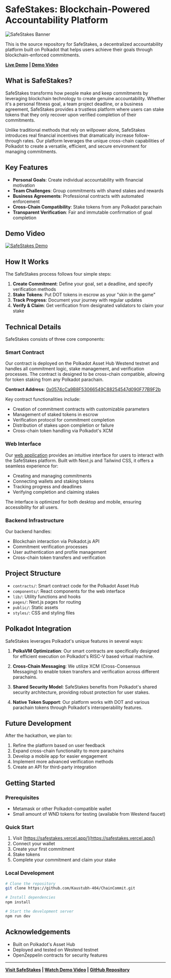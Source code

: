 # SafeStakes: Blockchain-Powered Accountability Platform

![SafeStakes Banner](https://placehold.co/1200x400/e6007a/white?text=SafeStakes)

This is the source repository for SafeStakes, a decentralized accountability platform built on Polkadot that helps users achieve their goals through blockchain-enforced commitments.

**[Live Demo](https://safestakes.vercel.app/) | [Demo Video](https://youtu.be/iSfdb_YqAos?feature=shared)**

## What is SafeStakes?

SafeStakes transforms how people make and keep commitments by leveraging blockchain technology to create genuine accountability. Whether it's a personal fitness goal, a team project deadline, or a business agreement, SafeStakes provides a trustless platform where users can stake tokens that they only recover upon verified completion of their commitments.

Unlike traditional methods that rely on willpower alone, SafeStakes introduces real financial incentives that dramatically increase follow-through rates. Our platform leverages the unique cross-chain capabilities of Polkadot to create a versatile, efficient, and secure environment for managing commitments.

## Key Features

- **Personal Goals**: Create individual accountability with financial motivation
- **Team Challenges**: Group commitments with shared stakes and rewards
- **Business Agreements**: Professional contracts with automated enforcement
- **Cross-Chain Compatibility**: Stake tokens from any Polkadot parachain
- **Transparent Verification**: Fair and immutable confirmation of goal completion

## Demo Video

[![SafeStakes Demo](https://img.youtube.com/vi/iSfdb_YqAos/0.jpg)](https://youtu.be/iSfdb_YqAos)

## How It Works

The SafeStakes process follows four simple steps:

1. **Create Commitment**: Define your goal, set a deadline, and specify verification methods
2. **Stake Tokens**: Put DOT tokens in escrow as your "skin in the game"
3. **Track Progress**: Document your journey with regular updates
4. **Verify & Claim**: Get verification from designated validators to claim your stake

## Technical Details

SafeStakes consists of three core components:

### Smart Contract

Our contract is deployed on the Polkadot Asset Hub Westend testnet and handles all commitment logic, stake management, and verification processes. The contract is designed to be cross-chain compatible, allowing for token staking from any Polkadot parachain.

**Contract Address**: [0x0574cCa9B8F53066549C88254547d090F77B9F2b](https://blockscout-asset-hub.parity-chains-scw.parity.io/address/0x0574cCa9B8F53066549C88254547d090F77B9F2b)

Key contract functionalities include:
- Creation of commitment contracts with customizable parameters
- Management of staked tokens in escrow
- Verification protocol for commitment completion
- Distribution of stakes upon completion or failure
- Cross-chain token handling via Polkadot's XCM

### Web Interface

Our [web application](https://safestakes.vercel.app/) provides an intuitive interface for users to interact with the SafeStakes platform. Built with Next.js and Tailwind CSS, it offers a seamless experience for:

- Creating and managing commitments
- Connecting wallets and staking tokens
- Tracking progress and deadlines
- Verifying completion and claiming stakes

The interface is optimized for both desktop and mobile, ensuring accessibility for all users.

### Backend Infrastructure

Our backend handles:
- Blockchain interaction via Polkadot.js API
- Commitment verification processes
- User authentication and profile management
- Cross-chain token transfers and verification

## Project Structure

- `contracts/`: Smart contract code for the Polkadot Asset Hub
- `components/`: React components for the web interface
- `lib/`: Utility functions and hooks
- `pages/`: Next.js pages for routing
- `public/`: Static assets
- `styles/`: CSS and styling files

## Polkadot Integration

SafeStakes leverages Polkadot's unique features in several ways:

1. **PolkaVM Optimization**: Our smart contracts are specifically designed for efficient execution on Polkadot's RISC-V based virtual machine.

2. **Cross-Chain Messaging**: We utilize XCM (Cross-Consensus Messaging) to enable token transfers and verification across different parachains.

3. **Shared Security Model**: SafeStakes benefits from Polkadot's shared security architecture, providing robust protection for user stakes.

4. **Native Token Support**: Our platform works with DOT and various parachain tokens through Polkadot's interoperability features.

## Future Development

After the hackathon, we plan to:

1. Refine the platform based on user feedback
2. Expand cross-chain functionality to more parachains
3. Develop a mobile app for easier engagement
4. Implement more advanced verification methods
5. Create an API for third-party integration

## Getting Started

### Prerequisites

- Metamask or other Polkadot-compatible wallet
- Small amount of WND tokens for testing (available from Westend faucet)

### Quick Start

1. Visit [https://safestakes.vercel.app/](https://safestakes.vercel.app/)
2. Connect your wallet
3. Create your first commitment
4. Stake tokens
5. Complete your commitment and claim your stake

### Local Development

```bash
# Clone the repository
git clone https://github.com/Kaustubh-404/ChainCommit.git

# Install dependencies
npm install

# Start the development server
npm run dev
```


## Acknowledgements

- Built on Polkadot's Asset Hub
- Deployed and tested on Westend testnet
- OpenZeppelin contracts for security features

---

**[Visit SafeStakes](https://safestakes.vercel.app/) | [Watch Demo Video](https://youtu.be/iSfdb_YqAos) | [GitHub Repository](https://github.com/Kaustubh-404/ChainCommit)**
